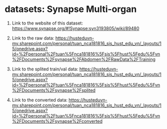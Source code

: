 # datasets: Synapse Multi-organ
1) Link to the website of this dataset:
https://www.synapse.org/#!Synapse:syn3193805/wiki/89480

2) Link to the raw data: 
https://husteduvn-my.sharepoint.com/personal/tuan_nca181816_sis_hust_edu_vn/_layouts/15/onedrive.aspx?id=%2Fpersonal%2Ftuan%5Fnca181816%5Fsis%5Fhust%5Fedu%5Fvn%2FDocuments%2Fsynapse%2FAbdomen%2FRawData%2FTraining

3) Link to the splited train/val data: 
https://husteduvn-my.sharepoint.com/personal/tuan_nca181816_sis_hust_edu_vn/_layouts/15/onedrive.aspx?id=%2Fpersonal%2Ftuan%5Fnca181816%5Fsis%5Fhust%5Fedu%5Fvn%2FDocuments%2Fsynapse%2Fsplited

4) Link to the converted data:
https://husteduvn-my.sharepoint.com/personal/tuan_nca181816_sis_hust_edu_vn/_layouts/15/onedrive.aspx?id=%2Fpersonal%2Ftuan%5Fnca181816%5Fsis%5Fhust%5Fedu%5Fvn%2FDocuments%2Fsynapse%2Fconverted
